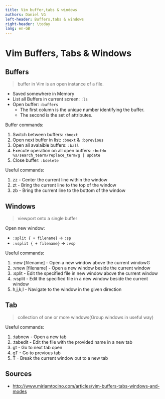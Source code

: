 ```yaml
---
title: Vim buffer,tabs & windows
authors: Daniel VG
left-header: Buffers,tabs & windows
right-header: \today
lang: en-GB
---
```


# Vim Buffers, Tabs & Windows

## Buffers

> buffer in Vim is an open instance of a file.

* Saved somewhere in Memory
* List all Buffers in current screen: `:ls`
* Open buffer: `:buffers`
	* The first column is the unique number identifying the buffer.
	* The second is the set of attributes.

Buffer commands:

1. Switch between buffers: `:bnext`
2. Open next buffer in list: `:bnext` & `:bprevious`
3. Open all avalaible buffers: `:ball`
4. Execute operation on all open buffers: `:bufdo %s/search_tearm/replace_term/g | update`
5. Close buffer: `:bdelete`

Useful commands:

1. zz - Center the current line within the window
1. zt - Bring the current line to the top of the window
1. zb - Bring the current line to the bottom of the window

## Windows

> viewport onto a single buffer

Open new window:

* `:split { + filename}` -> `:sp`
* `:vsplit { + filename}` -> `:vsp`


Useful commands:

1. :new [filename] - Open a new window above the current windowG
1. :vnew [filename] - Open a new window beside the current window
1. :split <filename> - Edit the specified file in new window above the current window
1. :vsplit <filename> - Edit the specified file in a new window beside the current window
1. <Ctrl-w>h,j,k,l - Navigate to the window in the given direction

## Tab

> collection of one or more windows(Group windows in useful way)

Useful commands:

1. :tabnew - Open a new tab
1. :tabedit <filename> - Edit the file with the provided name in a new tab
1. gt - Go to next tab open
1. gT - Go to previous tab
1. <Ctrl-w>T - Break the current window out to a new tab

## Sources

* <http://www.miriamtocino.com/articles/vim-buffers-tabs-windows-and-modes>

